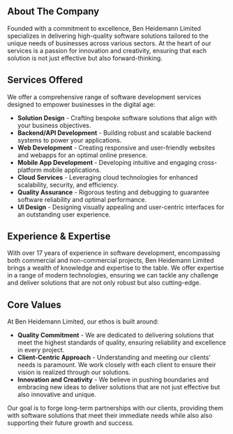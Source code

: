 ## About The Company

Founded with a commitment to excellence, Ben Heidemann Limited specializes in delivering high-quality software solutions tailored to the unique needs of businesses across various sectors. At the heart of our services is a passion for innovation and creativity, ensuring that each solution is not just effective but also forward-thinking.

## Services Offered

We offer a comprehensive range of software development services designed to empower businesses in the digital age:

- **Solution Design** - Crafting bespoke software solutions that align with your business objectives.
- **Backend/API Development** - Building robust and scalable backend systems to power your applications.
- **Web Development** - Creating responsive and user-friendly websites and webapps for an optimal online presence.
- **Mobile App Development** - Developing intuitive and engaging cross-platform mobile applications.
- **Cloud Services** - Leveraging cloud technologies for enhanced scalability, security, and efficiency.
- **Quality Assurance** - Rigorous testing and debugging to guarantee software reliability and optimal performance.
- **UI Design** - Designing visually appealing and user-centric interfaces for an outstanding user experience.

## Experience & Expertise

With over 17 years of experience in software development, encompassing both commercial and non-commercial projects, Ben Heidemann Limited brings a wealth of knowledge and expertise to the table. We offer expertise in a range of modern technologies, ensuring we can tackle any challenge and deliver solutions that are not only robust but also cutting-edge.

## Core Values

At Ben Heidemann Limited, our ethos is built around:

- **Quality Commitment** - We are dedicated to delivering solutions that meet the highest standards of quality, ensuring reliability and excellence in every project.
- **Client-Centric Approach** - Understanding and meeting our clients' needs is paramount. We work closely with each client to ensure their vision is realized through our solutions.
- **Innovation and Creativity** - We believe in pushing boundaries and embracing new ideas to deliver solutions that are not just effective but also innovative and unique.

Our goal is to forge long-term partnerships with our clients, providing them with software solutions that meet their immediate needs while also also supporting their future growth and success.
